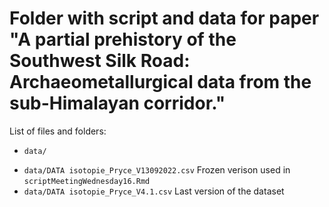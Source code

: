 # Folder with script and data for paper "A partial prehistory of the Southwest Silk Road: Archaeometallurgical data from the sub-Himalayan corridor."

List of files and folders:

- `data/`
 + `data/DATA isotopie_Pryce_V13092022.csv` Frozen verison used in `scriptMeetingWednesday16.Rmd`
 + `data/DATA isotopie_Pryce_V4.1.csv` Last version of the dataset


